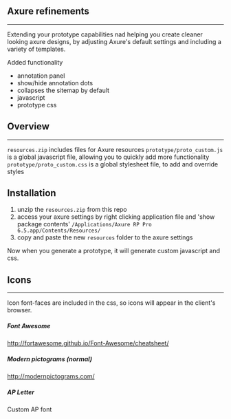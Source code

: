 ## Axure refinements
--------------
Extending your prototype capabilities nad helping you create cleaner looking axure designs, by adjusting Axure's default settings and including a variety of templates.

Added functionality
- annotation panel
- show/hide annotation dots
- collapses the sitemap by default
- javascript
- prototype css

## Overview
--------------
`resources.zip` includes files for Axure resources 
`prototype/proto_custom.js` is a global javascript file, allowing you to quickly add more functionality
`prototype/proto_custom.css` is a global stylesheet file, to add and override styles

## Installation

1. unzip the `resources.zip` from this repo
2. access your axure settings by right clicking application file and 'show package contents'
`/Applications/Axure RP Pro 6.5.app/Contents/Resources/`
3. copy and paste the new `resources` folder to the axure settings

Now when you generate a prototype, it will generate custom javascript and css.

## Icons
--------------
Icon font-faces are included in the css, so icons will appear in the client's browser.

##### Font Awesome
http://fortawesome.github.io/Font-Awesome/cheatsheet/

##### Modern pictograms (normal)
http://modernpictograms.com/

##### AP Letter
Custom AP font
